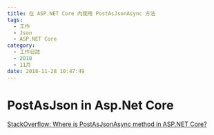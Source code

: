 ```yaml
---
title: 在 ASP.NET Core 內使用 PostAsJsonAsync 方法
tags:
  - 工作
  - Json
  - ASP.NET Core
category:
  - 工作日誌
  - 2018
  - 11月
date: 2018-11-28 10:47:49
---
```

# PostAsJson in Asp.Net Core #

[StackOverflow: Where is PostAsJsonAsync method in ASP.NET Core?](https://stackoverflow.com/questions/40027299/where-is-postasjsonasync-method-in-asp-net-core)